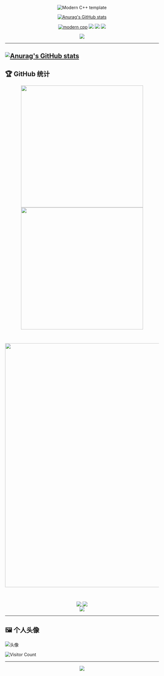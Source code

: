 <div id="title" align=center>

![Modern C++ template][github-sub-title:img]

[![Anurag's GitHub stats](https://github-readme-stats.vercel.app/api?username=lansonsam&show_icons=true&theme=tokyonight)](https://b23.tv/iEJTnPp)


[![modern cpp](https://img.shields.io/badge/code-Modern%20C++-blue)](https://learn.microsoft.com/zh-cn/cpp/cpp/welcome-back-to-cpp-modern-cpp) 
![](https://img.shields.io/badge/讨厌-学习-yellow) 
![](https://img.shields.io/badge/性格-开朗-red) 
![](https://img.shields.io/badge/爱好-二次元-red)

</div>

<p align="center">
<img src="https://capsule-render.vercel.app/api?type=waving&color=timeGradient&height=300&&section=header&text=你好%20朋友!&fontSize=90&fontAlign=50&fontAlignY=30&desc=我是%20lansonsam!&descAlign=50&descSize=30&descAlignY=60&animation=twinkling" />
</p>

---
[![Anurag's GitHub stats](https://github-readme-stats.vercel.app/api?username=lansonsam&show_icons=true&theme=tokyonight)](https://b23.tv/iEJTnPp)
---

## 🏆 GitHub 统计

<p align="center">
<img align="center" width="400" src="https://github-readme-stats.vercel.app/api?username=Xiaokang2022&theme=transparent&show_icons=true&hide_border=true&show=reviews&hide_title=true&hide=contribs&number_format=long" />
<img align="center" width="400" src="https://streak-stats.demolab.com?user=Xiaokang2022&theme=transparent&hide_border=true" />
</p>
<br/>
<p align="center">
<img width="800" src="https://github-readme-activity-graph.vercel.app/graph?username=Xiaokang2022&theme=github-compact&hide_border=true&area=true&custom_title=贡献图" />
</p>
<br/>
<p align="center">
<img align="center" src="https://github-readme-stats.vercel.app/api/wakatime?username=Xiaokang2022&theme=transparent&hide_border=true&layout=compact&langs_count=22" />
<img align="center" src="https://github-readme-stats.vercel.app/api/top-langs/?username=Xiaokang2022&theme=transparent&hide_border=true&layout=donut-vertical&langs_count=6" />
<br/>
<img align="center" src="https://go-skill-icons.vercel.app/api/icons?i=py,c,cpp,cs,java,html,css,js,ts,md,latex,mermaid,sqlite,matlab">
</p>

---

## 🖼️ 个人头像

![头像](https://img.lansonsam.com/wallhaven-5gvpg7_1920x1080.png)

![Visitor Count](https://komarev.com/ghpvc/?username=Xiaokang2022)

---

<p align="center">
<img src="https://capsule-render.vercel.app/api?type=waving&color=timeGradient&height=300&&section=footer&text=再见&fontSize=90&fontAlign=50&fontAlignY=70&desc=希望你的程序没有Bug!&descAlign=50&descSize=30&descAlignY=40&animation=twinkling" />
</p>

[github-sub-title:img]: https://readme-typing-svg.herokuapp.com?font=Segoe+Script&center=true&lines=lansonsam.
